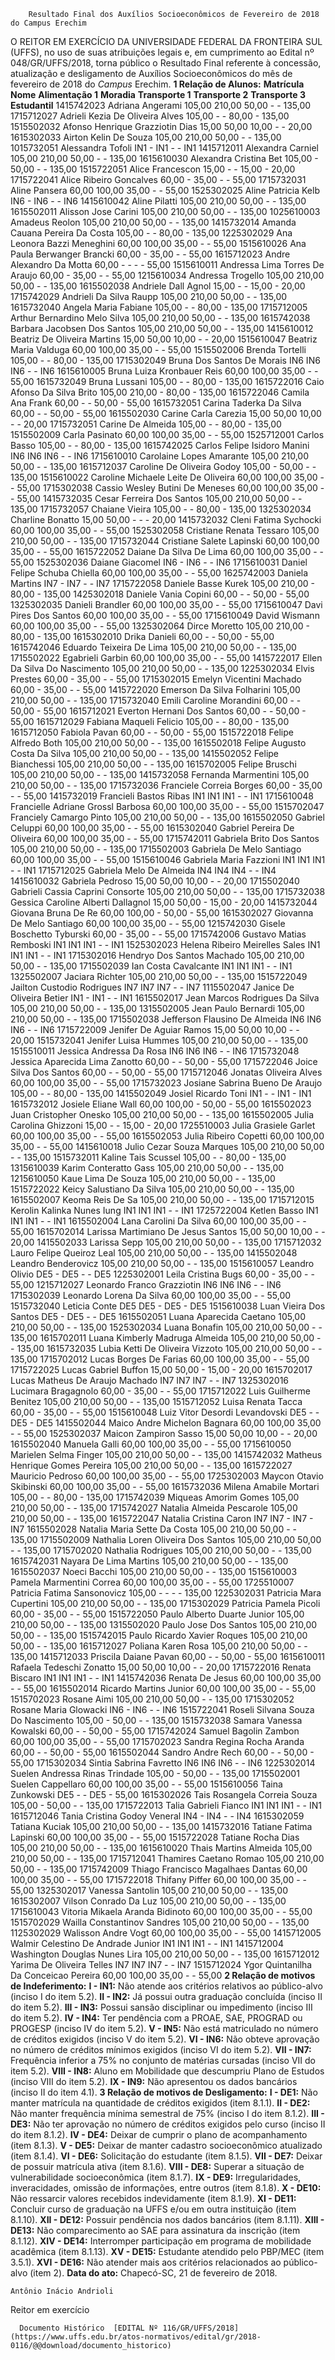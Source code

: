         Resultado Final dos Auxílios Socioeconômicos de Fevereiro de 2018 do Campus Erechim  

 O REITOR EM EXERCÍCIO DA UNIVERSIDADE FEDERAL DA FRONTEIRA SUL (UFFS), no uso de suas atribuições legais e, em cumprimento ao Edital nº 048/GR/UFFS/2018, torna público o Resultado Final referente à concessão, atualização e desligamento de Auxílios Socioeconômicos do mês de fevereiro de 2018 do *Campus* Erechim.  **1 Relação de Alunos:**      **Matrícula**    **Nome**    **Alimentação 1**    **Moradia**    **Transporte 1**    **Transporte 2**    **Transporte 3**    **Estudantil**      1415742023   Adriana Angerami   105,00   210,00   50,00   -   -   135,00     1715712027   Adrieli Kezia De Oliveira Alves   105,00   -   -   80,00   -   135,00     1515502032   Afonso Henrique Grazziotin Dias   15,00   50,00   10,00   -   -   20,00     1615302033   Airton Kelin De Souza   105,00   210,00   50,00   -   -   135,00     1015732051   Alessandra Tofoli   IN1   -   IN1   -   -   IN1     1415712011   Alexandra Carniel   105,00   210,00   50,00   -   -   135,00     1615610030   Alexandra Cristina Bet   105,00   -   50,00   -   -   135,00     1515722051   Alice Francescon   15,00   -   -   15,00   -   20,00     1715722041   Alice Ribeiro Goncalves   60,00   -   35,00   -   -   55,00     1715732031   Aline Pansera   60,00   100,00   35,00   -   -   55,00     1525302025   Aline Patricia Kelb   IN6   -   IN6   -   -   IN6     1415610042   Aline Pilatti   105,00   210,00   50,00   -   -   135,00     1615502011   Alisson Jose Carini   105,00   210,00   50,00   -   -   135,00     1025610003   Amadeus Reolon   105,00   210,00   50,00   -   -   135,00     1415732014   Amanda Cauana Pereira Da Costa   105,00   -   -   80,00   -   135,00     1225302029   Ana Leonora Bazzi Meneghini   60,00   100,00   35,00   -   -   55,00     1515610026   Ana Paula Berwanger Brancki   60,00   -   35,00   -   -   55,00     1615712023   Andre Alexandro Da Motta   60,00   -   -   -   -   55,00     1515610011   Andressa Lima Torres De Araujo   60,00   -   35,00   -   -   55,00     1215610034   Andressa Trogello   105,00   210,00   50,00   -   -   135,00     1615502038   Andriele Dall Agnol   15,00   -   -   15,00   -   20,00     1715742029   Andrieli Da Silva Raupp   105,00   210,00   50,00   -   -   135,00     1615732040   Angela Maria Fabiane   105,00   -   -   80,00   -   135,00     1715712005   Arthur Bernardino Melo Silva   105,00   210,00   50,00   -   -   135,00     1615742038   Barbara Jacobsen Dos Santos   105,00   210,00   50,00   -   -   135,00     1415610012   Beatriz De Oliveira Martins   15,00   50,00   10,00   -   -   20,00     1515610047   Beatriz Maria Valduga   60,00   100,00   35,00   -   -   55,00     1515502006   Brenda Tortelli   105,00   -   -   80,00   -   135,00     1715302049   Bruna Dos Santos De Morais   IN6   IN6   IN6   -   -   IN6     1615610005   Bruna Luiza Kronbauer Reis   60,00   100,00   35,00   -   -   55,00     1615732049   Bruna Lussani   105,00   -   -   80,00   -   135,00     1615722016   Caio Afonso Da Silva Brito   105,00   210,00   -   80,00   -   135,00     1615722046   Camila Ana Frank   60,00   -   -   50,00   -   55,00     1615732051   Carina Taderka Da Silva   60,00   -   -   50,00   -   55,00     1615502030   Carine Carla Carezia   15,00   50,00   10,00   -   -   20,00     1715732051   Carine De Almeida   105,00   -   -   80,00   -   135,00     1515502009   Carla Pasinato   60,00   100,00   35,00   -   -   55,00     1525712001   Carlos Basso   105,00   -   -   80,00   -   135,00     1615742025   Carlos Felipe Isidoro Manini   IN6   IN6   IN6   -   -   IN6     1715610010   Carolaine Lopes Amarante   105,00   210,00   50,00   -   -   135,00     1615712037   Caroline De Oliveira Godoy   105,00   -   50,00   -   -   135,00     1515610022   Caroline Michaele Leite De Oliveira   60,00   100,00   35,00   -   -   55,00     1715302038   Cassio Wesley Butini De Meneses   60,00   100,00   35,00   -   -   55,00     1415732035   Cesar Ferreira Dos Santos   105,00   210,00   50,00   -   -   135,00     1715732057   Chaiane Vieira   105,00   -   -   80,00   -   135,00     1325302034   Charline Bonatto   15,00   50,00   -   -   -   20,00     1415732032   Cleni Fatima Sychocki   60,00   100,00   35,00   -   -   55,00     1525302058   Cristiane Renata Tessaro   105,00   210,00   50,00   -   -   135,00     1715732044   Cristiane Salete Lapinski   60,00   100,00   35,00   -   -   55,00     1615722052   Daiane Da Silva De Lima   60,00   100,00   35,00   -   -   55,00     1525302036   Daiane Giacomel   IN6   -   IN6   -   -   IN6     1715610031   Daniel Felipe Schuba Chiella   60,00   100,00   35,00   -   -   55,00     1625742003   Daniela Martins   IN7   -   IN7   -   -   IN7     1715722058   Daniele Basse Kurek   105,00   210,00   -   80,00   -   135,00     1425302018   Daniele Vania Copini   60,00   -   -   50,00   -   55,00     1325302035   Danieli Brandler   60,00   100,00   35,00   -   -   55,00     1715610047   Davi Pires Dos Santos   60,00   100,00   35,00   -   -   55,00     1715610049   David Wismann   60,00   100,00   35,00   -   -   55,00     1325302064   Dirce Moretto   105,00   210,00   -   80,00   -   135,00     1615302010   Drika Danieli   60,00   -   -   50,00   -   55,00     1615742046   Eduardo Teixeira De Lima   105,00   210,00   50,00   -   -   135,00     1715502022   Egabrieli Garbin   60,00   100,00   35,00   -   -   55,00     1415722017   Ellen Da Silva Do Nascimento   105,00   210,00   50,00   -   -   135,00     1225302034   Elvis Prestes   60,00   -   35,00   -   -   55,00     1715302015   Emelyn Vicentini Machado   60,00   -   35,00   -   -   55,00     1415722020   Emerson Da Silva Folharini   105,00   210,00   50,00   -   -   135,00     1715732040   Emili Caroline Morandini   60,00   -   -   50,00   -   55,00     1615712021   Everton Hernani Dos Santos   60,00   -   -   50,00   -   55,00     1615712029   Fabiana Maqueli Felicio   105,00   -   -   80,00   -   135,00     1615712050   Fabiola Pavan   60,00   -   -   50,00   -   55,00     1515722018   Felipe Alfredo Both   105,00   210,00   50,00   -   -   135,00     1615502018   Felipe Augusto Costa Da Silva   105,00   210,00   50,00   -   -   135,00     1415502052   Felipe Bianchessi   105,00   210,00   50,00   -   -   135,00     1615702005   Felipe Bruschi   105,00   210,00   50,00   -   -   135,00     1415732058   Fernanda Marmentini   105,00   210,00   50,00   -   -   135,00     1715732036   Franciele Correia Borges   60,00   -   35,00   -   -   55,00     1415732019   Francieli Bastos Ribas   IN1   IN1   IN1   -   -   IN1     1715610048   Francielle Adriane Grossl Barbosa   60,00   100,00   35,00   -   -   55,00     1515702047   Franciely Camargo Pinto   105,00   210,00   50,00   -   -   135,00     1615502050   Gabriel Celuppi   60,00   100,00   35,00   -   -   55,00     1615302040   Gabriel Pereira De Oliveira   60,00   100,00   35,00   -   -   55,00     1715742011   Gabriela Brito Dos Santos   105,00   210,00   50,00   -   -   135,00     1715502003   Gabriela De Melo Santiago   60,00   100,00   35,00   -   -   55,00     1515610046   Gabriela Maria Fazzioni   IN1   IN1   IN1   -   -   IN1     1715712025   Gabriela Melo De Almeida   IN4   IN4   IN4   -   -   IN4     1415610032   Gabriela Pedroso   15,00   50,00   10,00   -   -   20,00     1715502040   Gabrieli Cassia Caprini Consorte   105,00   210,00   50,00   -   -   135,00     1715732038   Gessica Caroline Alberti Dallagnol   15,00   50,00   -   15,00   -   20,00     1415732044   Giovana Bruna De Re   60,00   100,00   -   50,00   -   55,00     1615302027   Giovanna De Melo Santiago   60,00   100,00   35,00   -   -   55,00     1215742030   Gisele Boschetto Tyburski   60,00   -   35,00   -   -   55,00     1715742006   Gustavo Matias Remboski   IN1   IN1   IN1   -   -   IN1     1525302023   Helena Ribeiro Meirelles Sales   IN1   IN1   IN1   -   -   IN1     1715302016   Hendryo Dos Santos Machado   105,00   210,00   50,00   -   -   135,00     1715502039   Ian Costa Cavalcante   IN1   IN1   IN1   -   -   IN1     1325502007   Jaciara Richter   105,00   210,00   50,00   -   -   135,00     1515722049   Jailton Custodio Rodrigues   IN7   IN7   IN7   -   -   IN7     1115502047   Janice De Oliveira Betier   IN1   -   IN1   -   -   IN1     1615502017   Jean Marcos Rodrigues Da Silva   105,00   210,00   50,00   -   -   135,00     1315502005   Jean Paulo Bernardi   105,00   210,00   50,00   -   -   135,00     1715502038   Jefferson Flausino De Almeida   IN6   IN6   IN6   -   -   IN6     1715722009   Jenifer De Aguiar Ramos   15,00   50,00   10,00   -   -   20,00     1515732041   Jenifer Luisa Hummes   105,00   210,00   50,00   -   -   135,00     1515510011   Jessica Andressa Da Rosa   IN6   IN6   IN6   -   -   IN6     1715732048   Jessica Aparecida Lima Zanotto   60,00   -   -   50,00   -   55,00     1715722046   Joice Silva Dos Santos   60,00   -   -   50,00   -   55,00     1715712046   Jonatas Oliveira Alves   60,00   100,00   35,00   -   -   55,00     1715732023   Josiane Sabrina Bueno De Araujo   105,00   -   -   80,00   -   135,00     1415502049   Josiel Ricardo Toni   IN1   -   -   IN1   -   IN1     1615732012   Josiele Eliane Wall   60,00   100,00   -   50,00   -   55,00     1615502023   Juan Cristopher Onesko   105,00   210,00   50,00   -   -   135,00     1615502005   Julia Carolina Ghizzoni   15,00   -   -   15,00   -   20,00     1725510003   Julia Grasiele Garlet   60,00   100,00   35,00   -   -   55,00     1615502053   Julia Ribeiro Copetti   60,00   100,00   35,00   -   -   55,00     1415610018   Julio Cezar Souza Marques   105,00   210,00   50,00   -   -   135,00     1515732011   Kaline Tais Scussel   105,00   -   -   80,00   -   135,00     1315610039   Karim Conteratto Gass   105,00   210,00   50,00   -   -   135,00     1215610050   Kaue Lima De Souza   105,00   210,00   50,00   -   -   135,00     1515722022   Keicy Salustiano Da Silva   105,00   210,00   50,00   -   -   135,00     1615502007   Keoma Reis De Sa   105,00   210,00   50,00   -   -   135,00     1715712015   Kerolin Kalinka Nunes Iung   IN1   IN1   IN1   -   -   IN1     1725722004   Ketlen Basso   IN1   IN1   IN1   -   -   IN1     1615502004   Lana Carolini Da Silva   60,00   100,00   35,00   -   -   55,00     1615702014   Larissa Martimiano De Jesus Santos   15,00   50,00   10,00   -   -   20,00     1415502033   Larissa Sepp   105,00   210,00   50,00   -   -   135,00     1715712032   Lauro Felipe Queiroz Leal   105,00   210,00   50,00   -   -   135,00     1415502048   Leandro Benderovicz   105,00   210,00   50,00   -   -   135,00     1515610057   Leandro Olivio   DE5   -   DE5   -   -   DE5     1225302001   Leila Cristina Bugs   60,00   -   35,00   -   -   55,00     1215712027   Leonardo Franco Grazziotin   IN6   IN6   IN6   -   -   IN6     1715302039   Leonardo Lorena Da Silva   60,00   100,00   35,00   -   -   55,00     1515732040   Leticia Conte   DE5   DE5   -   DE5   -   DE5     1515610038   Luan Vieira Dos Santos   DE5   -   DE5   -   -   DE5     1615502051   Luana Aparecida Caetano   105,00   210,00   50,00   -   -   135,00     1525302034   Luana Bonafin   105,00   210,00   50,00   -   -   135,00     1615702011   Luana Kimberly Madruga Almeida   105,00   210,00   50,00   -   -   135,00     1615732035   Lubia Ketti De Oliveira Vizzoto   105,00   210,00   50,00   -   -   135,00     1715702012   Lucas Borges De Farias   60,00   100,00   35,00   -   -   55,00     1715722025   Lucas Gabriel Buffon   15,00   50,00   -   15,00   -   20,00     1615702017   Lucas Matheus De Araujo Machado   IN7   IN7   IN7   -   -   IN7     1325302016   Lucimara Bragagnolo   60,00   -   35,00   -   -   55,00     1715712022   Luis Guilherme Benitez   105,00   210,00   50,00   -   -   135,00     1515712052   Luisa Renata Tacca   60,00   -   35,00   -   -   55,00     1515610048   Luiz Vitor Desordi Levandovski   DE5   -   -   DE5   -   DE5     1415502044   Maico Andre Michelon Bagnara   60,00   100,00   35,00   -   -   55,00     1525302037   Maicon Zampiron Sasso   15,00   50,00   10,00   -   -   20,00     1615502040   Manuela Galli   60,00   100,00   35,00   -   -   55,00     1715610050   Marielen Selma Finger   105,00   210,00   50,00   -   -   135,00     1415742032   Matheus Henrique Gomes Pereira   105,00   210,00   50,00   -   -   135,00     1615722027   Mauricio Pedroso   60,00   100,00   35,00   -   -   55,00     1725302003   Maycon Otavio Skibinski   60,00   100,00   35,00   -   -   55,00     1615732036   Milena Amabile Mortari   105,00   -   -   80,00   -   135,00     1715742039   Miqueas Amorim Gomes   105,00   210,00   50,00   -   -   135,00     1715742027   Natalia Almeida Pescarole   105,00   210,00   50,00   -   -   135,00     1615722047   Natalia Cristina Caron   IN7   IN7   -   IN7   -   IN7     1615502028   Natalia Maria Sette Da Costa   105,00   210,00   50,00   -   -   135,00     1715502009   Nathalia Loren Oliveira Dos Santos   105,00   210,00   50,00   -   -   135,00     1715702020   Nathalia Rodrigues   105,00   210,00   50,00   -   -   135,00     1615742031   Nayara De Lima Martins   105,00   210,00   50,00   -   -   135,00     1615502037   Noeci Bacchi   105,00   210,00   50,00   -   -   135,00     1515610003   Pamela Marmentini Correa   60,00   100,00   35,00   -   -   55,00     1725510007   Patricia Fatima Sansonovicz   105,00   -   -   -   -   135,00     1225302031   Patricia Mara Cupertini   105,00   210,00   50,00   -   -   135,00     1715302029   Patricia Pamela Picoli   60,00   -   35,00   -   -   55,00     1515722050   Paulo Alberto Duarte Junior   105,00   210,00   50,00   -   -   135,00     1315502020   Paulo Jose Dos Santos   105,00   210,00   50,00   -   -   135,00     1515742015   Paulo Ricardo Xavier Roques   105,00   210,00   50,00   -   -   135,00     1615712027   Poliana Karen Rosa   105,00   210,00   50,00   -   -   135,00     1415712033   Priscila Daiane Pavan   60,00   -   -   50,00   -   55,00     1615610011   Rafaela Tedeschi Zonatto   15,00   50,00   10,00   -   -   20,00     1715722016   Renata Biscaro   IN1   IN1   IN1   -   -   IN1     1415742036   Renata De Jesus   60,00   100,00   35,00   -   -   55,00     1615502014   Ricardo Martins Junior   60,00   100,00   35,00   -   -   55,00     1515702023   Rosane Aimi   105,00   210,00   50,00   -   -   135,00     1715302052   Rosane Maria Glowacki   IN6   -   IN6   -   -   IN6     1515722041   Roseli Silvana Souza Do Nascimento   105,00   -   50,00   -   -   135,00     1515732038   Samara Vanessa Kowalski   60,00   -   -   50,00   -   55,00     1715742024   Samuel Bagolin Zambon   60,00   100,00   35,00   -   -   55,00     1715702023   Sandra Regina Rocha Aranda   60,00   -   -   50,00   -   55,00     1615502044   Sandro Andre Rech   60,00   -   -   50,00   -   55,00     1715302034   Sintia Sabrina Favretto   IN6   IN6   IN6   -   -   IN6     1225302014   Suelen Andressa Rinas Trindade   105,00   -   50,00   -   -   135,00     1715502001   Suelen Cappellaro   60,00   100,00   35,00   -   -   55,00     1515610056   Taina Zunkowski   DE5   -   -   DE5   -   55,00     1615302026   Tais Rosangela Correia Souza   105,00   -   50,00   -   -   135,00     1715722013   Talia Gabrieli Fianco   IN1   IN1   IN1   -   -   IN1     1615712046   Tania Cristina Godoy Veneral   IN4   -   IN4   -   -   IN4     1615302059   Tatiana Kuciak   105,00   210,00   50,00   -   -   135,00     1415732016   Tatiane Fatima Lapinski   60,00   100,00   35,00   -   -   55,00     1515722028   Tatiane Rocha Dias   105,00   210,00   50,00   -   -   135,00     1615610020   Thais Martins Almeida   105,00   210,00   50,00   -   -   135,00     1715712041   Thamires Caetano Romao   105,00   210,00   50,00   -   -   135,00     1715742009   Thiago Francisco Magalhaes Dantas   60,00   100,00   35,00   -   -   55,00     1715722018   Thifany Piffer   60,00   100,00   35,00   -   -   55,00     1325302017   Vanessa Santolin   105,00   210,00   50,00   -   -   135,00     1615302007   Vilson Conrado Da Luz   105,00   210,00   50,00   -   -   135,00     1715610043   Vitoria Mikaela Aranda Bidinoto   60,00   100,00   35,00   -   -   55,00     1515702029   Wailla Constantinov Sandres   105,00   210,00   50,00   -   -   135,00     1125302029   Walisson Andre Vogt   60,00   100,00   35,00   -   -   55,00     1415712005   Walmir Celestino De Andrade Junior   IN1   IN1   IN1   -   -   IN1     1415712004   Washington Douglas Nunes Lira   105,00   210,00   50,00   -   -   135,00     1615712012   Yarima De Oliveira Telles   IN7   IN7   IN7   -   -   IN7     1515712024   Ygor Quintanilha Da Conceicao Pereira   60,00   100,00   35,00   -   -   55,00      **2 Relação de motivos de Indeferimento:**  **I - IN1:** Não atende aos critérios relativos ao público-alvo (inciso I do item 5.2). **II - IN2:** Já possui outra graduação concluída (inciso II do item 5.2). **III - IN3:** Possui sansão disciplinar ou impedimento (inciso III do item 5.2). **IV - IN4:** Ter pendência com a PROAE, SAE, PROGRAD ou PROGESP (inciso IV do item 5.2). **V - IN5:** Não está matriculado no número de créditos exigidos (inciso V do item 5.2). **VI - IN6:** Não obteve aprovação no número de créditos mínimos exigidos (inciso VI do item 5.2). **VII - IN7:** Frequência inferior a 75% no conjunto de matérias cursadas (inciso VII do item 5.2). **VIII - IN8:** Aluno em Mobilidade que descumpriu Plano de Estudos (inciso VIII do item 5.2). **IX - IN9:** Não apresentou os dados bancários (inciso II do item 4.1).  **3 Relação de motivos de Desligamento:**  **I - DE1:** Não manter matrícula na quantidade de créditos exigidos (item 8.1.1). **II - DE2:** Não manter frequência mínima semestral de 75% (inciso I do item 8.1.2). **III - DE3:** Não ter aprovação no número de créditos exigidos pelo curso (inciso II do item 8.1.2). **IV - DE4:** Deixar de cumprir o plano de acompanhamento (item 8.1.3). **V - DE5:** Deixar de manter cadastro socioeconômico atualizado (item 8.1.4). **VI - DE6:** Solicitação do estudante (item 8.1.5). **VII - DE7:** Deixar de possuir matrícula ativa (item 8.1.6). **VIII - DE8:** Superar a situação de vulnerabilidade socioeconômica (item 8.1.7). **IX - DE9:** Irregularidades, inveracidades, omissão de informações, entre outros (item 8.1.8). **X - DE10:** Não ressarcir valores recebidos indevidamente (item 8.1.9). **XI - DE11:** Concluir curso de graduação na UFFS e/ou em outra instituição (item 8.1.10). **XII - DE12:** Possuir pendência nos dados bancários (item 8.1.11). **XIII - DE13:** Não comparecimento ao SAE para assinatura da inscrição (item 8.1.12). **XIV - DE14:** Interromper participação em programa de mobilidade acadêmica (item 8.1.13). **XV - DE15:** Estudante atendido pelo PBP/MEC (item 3.5.1). **XVI - DE16:** Não atender mais aos critérios relacionados ao público-alvo (item 2).      **Data do ato:** Chapecó-SC, 21 de fevereiro de 2018.   
 

    Antônio Inácio Andrioli   
 Reitor em exercício 

      Documento Histórico  [EDITAL Nº 116/GR/UFFS/2018](https://www.uffs.edu.br/atos-normativos/edital/gr/2018-0116/@@download/documento_historico)     
      